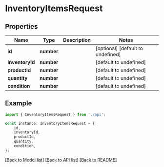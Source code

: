 # InventoryItemsRequest


## Properties

Name | Type | Description | Notes
------------ | ------------- | ------------- | -------------
**id** | **number** |  | [optional] [default to undefined]
**inventoryId** | **number** |  | [default to undefined]
**productId** | **number** |  | [default to undefined]
**quantity** | **number** |  | [default to undefined]
**condition** | **number** |  | [default to undefined]

## Example

```typescript
import { InventoryItemsRequest } from './api';

const instance: InventoryItemsRequest = {
    id,
    inventoryId,
    productId,
    quantity,
    condition,
};
```

[[Back to Model list]](../README.md#documentation-for-models) [[Back to API list]](../README.md#documentation-for-api-endpoints) [[Back to README]](../README.md)
